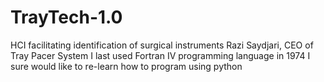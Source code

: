# TrayTech-1.0
HCI facilitating identification of surgical instruments
Razi Saydjari, CEO of Tray Pacer System
I last used Fortran IV programming language in 1974
I sure would like to re-learn how to program using python
